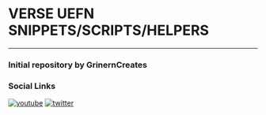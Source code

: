 # VERSE UEFN SNIPPETS/SCRIPTS/HELPERS
***
### Initial repository by GrinernCreates
### Social Links
[![youtube](https://img.shields.io/badge/youtube-FF0000?style=for-the-badge&logo=youtube&logoColor=white)](https://www.youtube.com/channel/UCpywA1oPJDbtSQcPtl_jkjQ/)
[![twitter](https://img.shields.io/badge/twitter-1DA1F2?style=for-the-badge&logo=twitter&logoColor=white)](https://twitter.com/GrinernCreates)

